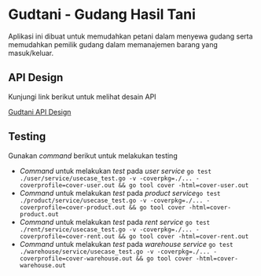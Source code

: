 # Gudtani - Gudang Hasil Tani

Aplikasi ini dibuat untuk memudahkan petani dalam menyewa gudang serta memudahkan pemilik gudang dalam memanajemen barang yang masuk/keluar.

## API Design

Kunjungi link berikut untuk melihat desain API

[Gudtani API Design](https://app.swaggerhub.com/apis/jiranmuhammad7/gudtani/1.0.0)

## Testing

Gunakan _command_ berikut untuk melakukan testing

- _Command_ untuk melakukan _test_ pada _user service_ `go test ./user/service/usecase_test.go -v -coverpkg=./... -coverprofile=cover-user.out && go tool cover -html=cover-user.out`
- _Command_ untuk melakukan _test_ pada _product service_`go test ./product/service/usecase_test.go -v -coverpkg=./... -coverprofile=cover-product.out && go tool cover -html=cover-product.out`
- _Command_ untuk melakukan _test_ pada _rent service_ `go test ./rent/service/usecase_test.go -v -coverpkg=./... -coverprofile=cover-rent.out && go tool cover -html=cover-rent.out`
- _Command_ untuk melakukan _test_ pada _warehouse service_ `go test ./warehouse/service/usecase_test.go -v -coverpkg=./... -coverprofile=cover-warehouse.out && go tool cover -html=cover-warehouse.out`
